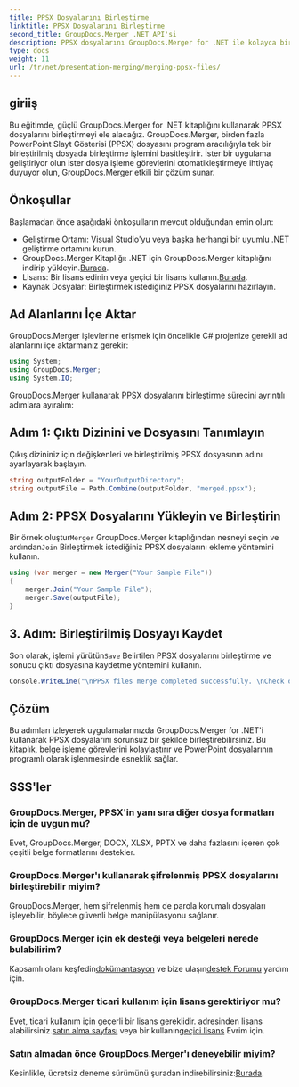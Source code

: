 ```yaml
---
title: PPSX Dosyalarını Birleştirme
linktitle: PPSX Dosyalarını Birleştirme
second_title: GroupDocs.Merger .NET API'si
description: PPSX dosyalarını GroupDocs.Merger for .NET ile kolayca birleştirin. Dosya birleştirme görevlerini otomatikleştirmek için adım adım kılavuzumuzu izleyin! Belge yönetimi iş akışınızı geliştirin.
type: docs
weight: 11
url: /tr/net/presentation-merging/merging-ppsx-files/
---
```

## giriiş
Bu eğitimde, güçlü GroupDocs.Merger for .NET kitaplığını kullanarak PPSX dosyalarını birleştirmeyi ele alacağız. GroupDocs.Merger, birden fazla PowerPoint Slayt Gösterisi (PPSX) dosyasını program aracılığıyla tek bir birleştirilmiş dosyada birleştirme işlemini basitleştirir. İster bir uygulama geliştiriyor olun ister dosya işleme görevlerini otomatikleştirmeye ihtiyaç duyuyor olun, GroupDocs.Merger etkili bir çözüm sunar.
## Önkoşullar
Başlamadan önce aşağıdaki önkoşulların mevcut olduğundan emin olun:
- Geliştirme Ortamı: Visual Studio'yu veya başka herhangi bir uyumlu .NET geliştirme ortamını kurun.
-  GroupDocs.Merger Kitaplığı: .NET için GroupDocs.Merger kitaplığını indirip yükleyin.[Burada](https://releases.groupdocs.com/merger/net/).
-  Lisans: Bir lisans edinin veya geçici bir lisans kullanın.[Burada](https://purchase.groupdocs.com/temporary-license/).
- Kaynak Dosyalar: Birleştirmek istediğiniz PPSX dosyalarını hazırlayın.

## Ad Alanlarını İçe Aktar
GroupDocs.Merger işlevlerine erişmek için öncelikle C# projenize gerekli ad alanlarını içe aktarmanız gerekir:
```csharp
using System; 
using GroupDocs.Merger;
using System.IO;
```

GroupDocs.Merger kullanarak PPSX dosyalarını birleştirme sürecini ayrıntılı adımlara ayıralım:
## Adım 1: Çıktı Dizinini ve Dosyasını Tanımlayın
Çıkış dizininiz için değişkenleri ve birleştirilmiş PPSX dosyasının adını ayarlayarak başlayın.
```csharp
string outputFolder = "YourOutputDirectory";
string outputFile = Path.Combine(outputFolder, "merged.ppsx");
```
## Adım 2: PPSX Dosyalarını Yükleyin ve Birleştirin
 Bir örnek oluştur`Merger` GroupDocs.Merger kitaplığından nesneyi seçin ve ardından`Join` Birleştirmek istediğiniz PPSX dosyalarını ekleme yöntemini kullanın.
```csharp
using (var merger = new Merger("Your Sample File"))
{
    merger.Join("Your Sample File");
    merger.Save(outputFile);
}
```
## 3. Adım: Birleştirilmiş Dosyayı Kaydet
 Son olarak, işlemi yürütün`Save` Belirtilen PPSX dosyalarını birleştirme ve sonucu çıktı dosyasına kaydetme yöntemini kullanın.
```csharp
Console.WriteLine("\nPPSX files merge completed successfully. \nCheck output in {0}", outputFolder);
```

## Çözüm
Bu adımları izleyerek uygulamalarınızda GroupDocs.Merger for .NET'i kullanarak PPSX dosyalarını sorunsuz bir şekilde birleştirebilirsiniz. Bu kitaplık, belge işleme görevlerini kolaylaştırır ve PowerPoint dosyalarının programlı olarak işlenmesinde esneklik sağlar.

## SSS'ler
### GroupDocs.Merger, PPSX'in yanı sıra diğer dosya formatları için de uygun mu?
Evet, GroupDocs.Merger, DOCX, XLSX, PPTX ve daha fazlasını içeren çok çeşitli belge formatlarını destekler.
### GroupDocs.Merger'ı kullanarak şifrelenmiş PPSX dosyalarını birleştirebilir miyim?
GroupDocs.Merger, hem şifrelenmiş hem de parola korumalı dosyaları işleyebilir, böylece güvenli belge manipülasyonu sağlanır.
### GroupDocs.Merger için ek desteği veya belgeleri nerede bulabilirim?
 Kapsamlı olanı keşfedin[dokümantasyon](https://reference.groupdocs.com/merger/net/) ve bize ulaşın[destek Forumu](https://forum.groupdocs.com/c/merger/32) yardım için.
### GroupDocs.Merger ticari kullanım için lisans gerektiriyor mu?
 Evet, ticari kullanım için geçerli bir lisans gereklidir. adresinden lisans alabilirsiniz.[satın alma sayfası](https://purchase.groupdocs.com/buy) veya bir kullanın[geçici lisans](https://purchase.groupdocs.com/temporary-license/) Evrim için.
### Satın almadan önce GroupDocs.Merger'ı deneyebilir miyim?
 Kesinlikle, ücretsiz deneme sürümünü şuradan indirebilirsiniz:[Burada](https://releases.groupdocs.com/).